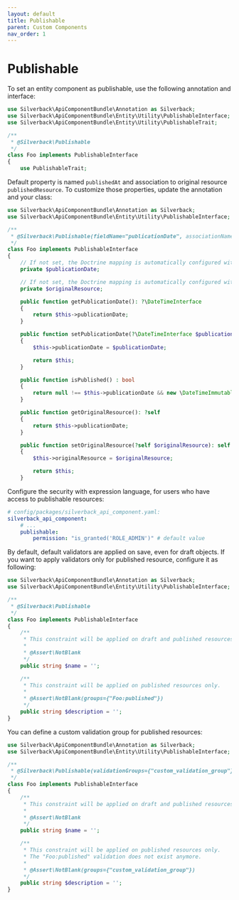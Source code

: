 ```yaml
---
layout: default
title: Publishable
parent: Custom Components
nav_order: 1
---
```

# Publishable

To set an entity component as publishable, use the following annotation and interface:

```php
use Silverback\ApiComponentBundle\Annotation as Silverback;
use Silverback\ApiComponentBundle\Entity\Utility\PublishableInterface;
use Silverback\ApiComponentBundle\Entity\Utility\PublishableTrait;

/**
 * @Silverback\Publishable
 */
class Foo implements PublishableInterface
{
    use PublishableTrait;
```

Default property is named `publishedAt` and association to original resource `publishedResource`. To customize those
properties, update the annotation and your class:

```php
use Silverback\ApiComponentBundle\Annotation as Silverback;
use Silverback\ApiComponentBundle\Entity\Utility\PublishableInterface;

/**
 * @Silverback\Publishable(fieldName="publicationDate", associationName="originalResource")
 */
class Foo implements PublishableInterface
{
    // If not set, the Doctrine mapping is automatically configured with type="date" nullable
    private $publicationDate;

    // If not set, the Doctrine mapping is automatically configured with OneToOne self-referenced association nullable
    private $originalResource;

    public function getPublicationDate(): ?\DateTimeInterface
    {
        return $this->publicationDate;
    }

    public function setPublicationDate(?\DateTimeInterface $publicationDate): self
    {
        $this->publicationDate = $publicationDate;

        return $this;
    }

    public function isPublished() : bool
    {
        return null !== $this->publicationDate && new \DateTimeImmutable() >= $this->publicationDate;
    }

    public function getOriginalResource(): ?self
    {
        return $this->publicationDate;
    }

    public function setOriginalResource(?self $originalResource): self
    {
        $this->originalResource = $originalResource;

        return $this;
    }
```

Configure the security with expression language, for users who have access to publishable resources:

```yaml
# config/packages/silverback_api_component.yaml:
silverback_api_component:
    # ...
    publishable:
        permission: "is_granted('ROLE_ADMIN')" # default value
```

By default, default validators are applied on save, even for draft objects. If you want to apply validators only for
published resource, configure it as following:

```php
use Silverback\ApiComponentBundle\Annotation as Silverback;
use Silverback\ApiComponentBundle\Entity\Utility\PublishableInterface;

/**
 * @Silverback\Publishable
 */
class Foo implements PublishableInterface
{
    /**
     * This constraint will be applied on draft and published resources.
     *
     * @Assert\NotBlank
     */
    public string $name = '';

    /**
     * This constraint will be applied on published resources only.
     *
     * @Assert\NotBlank(groups={"Foo:published"})
     */
    public string $description = '';
}
```

You can define a custom validation group for published resources:

```php
use Silverback\ApiComponentBundle\Annotation as Silverback;
use Silverback\ApiComponentBundle\Entity\Utility\PublishableInterface;

/**
 * @Silverback\Publishable(validationGroups={"custom_validation_group"})
 */
class Foo implements PublishableInterface
{
    /**
     * This constraint will be applied on draft and published resources.
     *
     * @Assert\NotBlank
     */
    public string $name = '';

    /**
     * This constraint will be applied on published resources only.
     * The "Foo:published" validation does not exist anymore.
     *
     * @Assert\NotBlank(groups={"custom_validation_group"})
     */
    public string $description = '';
}
```
